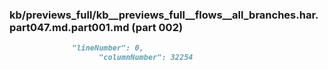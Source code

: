 ### kb/previews_full/kb__previews_full__flows__all_branches.har.part047.md.part001.md (part 002)

```md
              "lineNumber": 0,
                    "columnNumber": 32254
 
```

```
